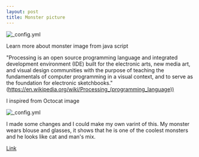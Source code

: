 ```yaml
---
layout: post
title: Monster picture
---
```

![_config.yml](http://cs633928.vk.me/v633928909/3b6a2/Mtjr80CRA3Y.jpg)

Learn more about monster image from java script

"Processing is an open source programming language and integrated development environment (IDE) built for the electronic arts, new media art, and visual design communities with the purpose of teaching the fundamentals of computer programming in a visual context, and to serve as the foundation for electronic sketchbooks."
(https://en.wikipedia.org/wiki/Processing_(programming_language))

I inspired from Octocat image

![_config.yml](https://octodex.github.com/images/steroidtocat.png)

I made some changes and I could make my own varint of this. My monster wears blouse and glasses, it shows that he is one of the coolest monsters and he looks like cat and man's mix.

[Link](https://azim228.github.io/monster-pic/)


